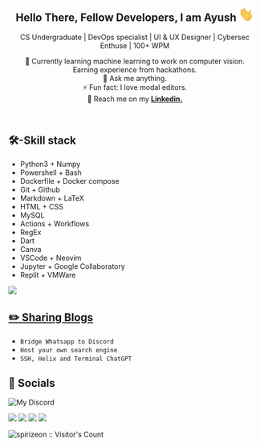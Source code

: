 <div align="center">
  <h2>Hello There, Fellow Developers, I am Ayush <img src="https://raw.githubusercontent.com/ABSphreak/ABSphreak/master/gifs/Hi.gif" width="30px"></h2>
  
<div align="center">

CS Undergraduate | DevOps specialist | UI & UX Designer | Cybersec Enthuse | 100+ WPM

</div>

</div>

<div align="center">
    
🔭 Currently learning machine learning to work on computer vision.<br> Earning experience from hackathons.<br>💬 Ask me anything. <br>⚡ Fun fact: I love modal editors. <br> &#128231; Reach me on my <a href="https://www.linkedin.com/in/ayush-dutta-422a08289/"><b>Linkedin.</b></a>
</div>
<br>

## 🛠-Skill stack
- Python3 + Numpy
- Powershell + Bash
- Dockerfile + Docker compose
- Git + Github
- Markdown + LaTeX
- HTML + CSS
- MySQL
- Actions + Workflows
- RegEx
- Dart
- Canva
- VSCode + Neovim
- Jupyter + Google Collaboratory
- Replit + VMWare

![](http://github-profile-summary-cards.vercel.app/api/cards/profile-details?username=spirizeon&theme=gruvbox)


## <a href="https://zyree.hashnode.dev">✏️ Sharing Blogs</a>
+ `Bridge Whatsapp to Discord`
+ `Host your own search engine`
+ `SSH, Helix and Terminal ChatGPT`

## 🏀 Socials

![My Discord](https://discord-readme-badge.vercel.app/api?id=1031196479337013338)

<a href="https://leetcode.com/Spirizeon/"><img src="https://img.shields.io/badge/LeetCode-000000?style=for-the-badge&logo=LeetCode&logoColor=#d16c06" /></a>
<a href="https://dribbble.com/Zeta"><img src="https://img.shields.io/badge/Dribbble-EA4C89?style=for-the-badge&logo=dribbble&logoColor=white"/></a>
<a href="https://zyree.hashnode.dev"><img src="https://img.shields.io/badge/Hashnode-2962FF?style=for-the-badge&logo=hashnode&logoColor=white)" /></a>
<a href="https://hackerrank.com/spirizeon"><img src="https://img.shields.io/badge/-Hackerrank-2EC866?style=for-the-badge&logo=HackerRank&logoColor=black"/></a>


<img src="https://profile-counter.glitch.me/{spirizeon}/count.svg" alt="spirizeon :: Visitor's Count" />  

